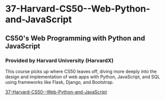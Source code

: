 # 37-Harvard-CS50--Web-Python-and-JavaScript
## CS50's Web Programming with Python and JavaScript
### Provided by Harvard University (HarvardX)

This course picks up where CS50 leaves off, diving more deeply into the design and implementation of web apps with Python, JavaScript, and SQL using frameworks like Flask, Django, and Bootstrap.

[37-Harvard-CS50--Web-Python-and-JavaScript](https://www.edx.org/course/cs50s-web-programming-with-python-and-javascript) 
